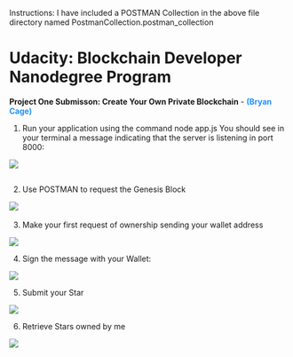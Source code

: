 Instructions: I have included a POSTMAN Collection in the above file directory named PostmanCollection.postman_collection

# Udacity: Blockchain Developer Nanodegree Program

<strong>Project One Submisson: Create Your Own Private Blockchain</strong> - <strong style="color: dodgerblue;">(Bryan Cage)</strong>

1.	Run your application using the command node app.js You should see in your terminal a message indicating that the server is listening in port 8000:

 <img src="https://blockchain.iotserver.website/images/Project_One_Submission_Image-01.svg" style="margin-bottom: 15px;">


2.	Use POSTMAN to request the Genesis Block

 <img src="https://blockchain.iotserver.website/images/Project_One_Submission_Image-02.svg">
 

3.	Make your first request of ownership sending your wallet address

 <img src="https://blockchain.iotserver.website/images/Project_One_Submission_Image-03.svg">


4.	Sign the message with your Wallet:

 <img src="https://blockchain.iotserver.website/images/Project_One_Submission_Image-04.svg">
   

5.	Submit your Star

 <img src="https://blockchain.iotserver.website/images/Project_One_Submission_Image-05.svg">
   

6.	Retrieve Stars owned by me

<img src="https://blockchain.iotserver.website/images/Project_One_Submission_Image-06.svg">
 
